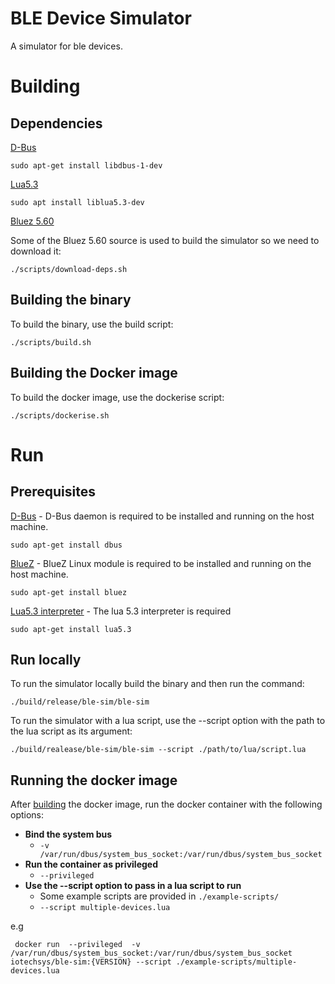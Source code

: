 # BLE Device Simulator
A simulator for ble devices.

# Building

## Dependencies
[D-Bus](https://www.freedesktop.org/wiki/Software/dbus/) 

  `sudo apt-get install libdbus-1-dev` 

[Lua5.3](https://www.lua.org/versions.html)

  `sudo apt install liblua5.3-dev` 

[Bluez 5.60](http://www.bluez.org/)

Some of the Bluez 5.60 source is used to build the simulator so we need to download it:

  `./scripts/download-deps.sh`

## Building the binary

To build the binary, use the build script:

`./scripts/build.sh`

## Building the Docker image

To build the docker image, use the dockerise script:

`./scripts/dockerise.sh`

# Run

## Prerequisites
[D-Bus](https://www.freedesktop.org/wiki/Software/dbus/) -
D-Bus daemon is required to be installed and running on the host machine.

`sudo apt-get install dbus`
 
[BlueZ](http://www.bluez.org/) -
BlueZ Linux module is required to be installed and running on the host
machine.

`sudo apt-get install bluez`

[Lua5.3 interpreter](https://www.lua.org/) - 
The lua 5.3 interpreter is required

`sudo apt-get install lua5.3`

## Run locally

To run the simulator locally build the binary and then run the command:

  `./build/release/ble-sim/ble-sim`

To run the simulator with a lua script, use the --script option with the path to the lua script as its argument:

  `./build/realease/ble-sim/ble-sim --script ./path/to/lua/script.lua`

## Running the docker image

After [building](#Building-the-Docker-image) the docker image, run the docker container with the following options:

- **Bind the system bus**
  - `-v /var/run/dbus/system_bus_socket:/var/run/dbus/system_bus_socket`
- **Run the container as privileged**
  - `--privileged`
- **Use the --script option to pass in a lua script to run** 
  - Some example scripts are provided in `./example-scripts/`
  - `--script multiple-devices.lua`

e.g 
 
 ` 
    docker run 
    --privileged 
    -v /var/run/dbus/system_bus_socket:/var/run/dbus/system_bus_socket 
    iotechsys/ble-sim:{VERSION}
    --script ./example-scripts/multiple-devices.lua
  `